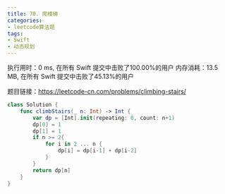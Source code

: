 ```yaml
---
title: 70. 爬楼梯
categories:
- leetcode算法题
tags:
- Swift
- 动态规划
--- 
```


执行用时：0 ms, 在所有 Swift 提交中击败了100.00%的用户
内存消耗：13.5 MB, 在所有 Swift 提交中击败了45.13%的用户

题目链接：https://leetcode-cn.com/problems/climbing-stairs/
```swift
class Solution {
    func climbStairs(_ n: Int) -> Int {
        var dp = [Int].init(repeating: 0, count: n+1)
        dp[0] = 1
        dp[1] = 1
        if n >= 2{
            for i in 2 ... n {
                dp[i] = dp[i-1] + dp[i-2]
            }
        }
        return dp[n]
    }
}
```